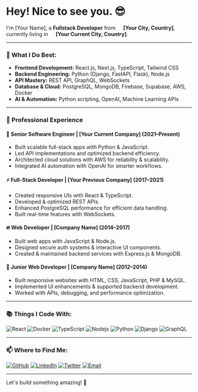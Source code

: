 # Hey! Nice to see you. 😎

I'm [Your Name], a **Fullstack Developer** from <img src="https://cdn-icons-png.flaticon.com/512/197/197560.png" width="13"/> **[Your City, Country]**, currently living in <img src="https://cdn-icons-png.flaticon.com/512/197/197564.png" width="13"/> **[Your Current City, Country]**.

---

### 💎 What I Do Best:
- **Frontend Development:** React.js, Next.js, TypeScript, Tailwind CSS
- **Backend Engineering:** Python (Django, FastAPI, Flask), Node.js
- **API Mastery:** REST API, GraphQL, WebSockets
- **Database & Cloud:** PostgreSQL, MongoDB, Firebase, Supabase, AWS, Docker
- **AI & Automation:** Python scripting, OpenAI, Machine Learning APIs

---

### 💼 Professional Experience

#### 🚀 Senior Software Engineer | [Your Current Company] (2021–Present)
- Built scalable full-stack apps with Python & JavaScript.
- Led API implementations and optimized backend efficiency.
- Architected cloud solutions with AWS for reliability & scalability.
- Integrated AI automation with OpenAI for smarter workflows.

#### ⚡ Full-Stack Developer | [Your Previous Company] (2017–2021)
- Created responsive UIs with React & TypeScript.
- Developed & optimized REST APIs.
- Enhanced PostgreSQL performance for efficient data handling.
- Built real-time features with WebSockets.

#### 🔥 Web Developer | [Company Name] (2014–2017)
- Built web apps with JavaScript & Node.js.
- Designed secure auth systems & interactive UI components.
- Created & maintained backend services with Express.js & MongoDB.

#### 📌 Junior Web Developer | [Company Name] (2012–2014)
- Built responsive websites with HTML, CSS, JavaScript, PHP & MySQL.
- Implemented UI enhancements & supported backend development.
- Worked with APIs, debugging, and performance optimization.

---

### 📚 Things I Code With:
<p>
  <img alt="React" src="https://img.shields.io/badge/-React-45b8d8?style=flat-square&logo=react&logoColor=white" />
  <img alt="Docker" src="https://img.shields.io/badge/-Docker-46a2f1?style=flat-square&logo=docker&logoColor=white" />
  <img alt="TypeScript" src="https://img.shields.io/badge/-TypeScript-007ACC?style=flat-square&logo=typescript&logoColor=white" />
  <img alt="Nodejs" src="https://img.shields.io/badge/-Nodejs-43853d?style=flat-square&logo=Node.js&logoColor=white" />
  <img alt="Python" src="https://img.shields.io/badge/-Python-3776AB?style=flat-square&logo=python&logoColor=white" />
  <img alt="Django" src="https://img.shields.io/badge/-Django-092E20?style=flat-square&logo=django&logoColor=white" />
  <img alt="GraphQL" src="https://img.shields.io/badge/-GraphQL-E10098?style=flat-square&logo=graphql&logoColor=white" />
</p>

---

### 📫 Where to Find Me:
<p>
  <a href="https://github.com/YourGitHub" target="_blank"><img alt="GitHub" src="https://img.shields.io/badge/GitHub-%2312100E.svg?&style=for-the-badge&logo=Github&logoColor=white" /></a>
  <a href="https://linkedin.com/in/YourLinkedIn" target="_blank"><img alt="LinkedIn" src="https://img.shields.io/badge/LinkedIn-%230077B5.svg?&style=for-the-badge&logo=linkedin&logoColor=white" /></a>
  <a href="https://twitter.com/YourTwitter" target="_blank"><img alt="Twitter" src="https://img.shields.io/badge/Twitter-%231DA1F2.svg?&style=for-the-badge&logo=twitter&logoColor=white" /></a>
  <a href="mailto:youremail@example.com" target="_blank"><img alt="Email" src="https://img.shields.io/badge/Email-D14836?style=for-the-badge&logo=gmail&logoColor=white" /></a>
</p>

---

Let's build something amazing! 🚀

